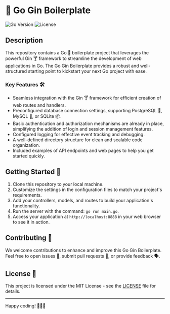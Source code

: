 # 🚀 Go Gin Boilerplate

![Go Version](https://img.shields.io/badge/Go-v1.20-blue.svg)
![License](https://img.shields.io/badge/License-MIT-green.svg)

## Description

This repository contains a Go 🐹 boilerplate project that leverages the powerful Gin 🍸 framework to streamline the development of web applications in Go. The Go Gin Boilerplate provides a robust and well-structured starting point to kickstart your next Go project with ease.

### Key Features 🛠️

- Seamless integration with the Gin 🍸 framework for efficient creation of web routes and handlers.
- Preconfigured database connection settings, supporting PostgreSQL 🐘, MySQL 🐬, or SQLite 📦.
- Basic authentication and authorization mechanisms are already in place, simplifying the addition of login and session management features.
- Configured logging for effective event tracking and debugging.
- A well-defined directory structure for clean and scalable code organization.
- Included examples of API endpoints and web pages to help you get started quickly.

## Getting Started 🚀

1. Clone this repository to your local machine.
2. Customize the settings in the configuration files to match your project's requirements.
3. Add your controllers, models, and routes to build your application's functionality.
4. Run the server with the command: `go run main.go`.
5. Access your application at `http://localhost:8888` in your web browser to see it in action.

## Contributing 🤝

We welcome contributions to enhance and improve this Go Gin Boilerplate. Feel free to open issues 🐛, submit pull requests 🚧, or provide feedback 🗣️.

## License 📜

This project is licensed under the MIT License - see the [LICENSE](LICENSE) file for details.

---

Happy coding! 🚀👨‍💻
